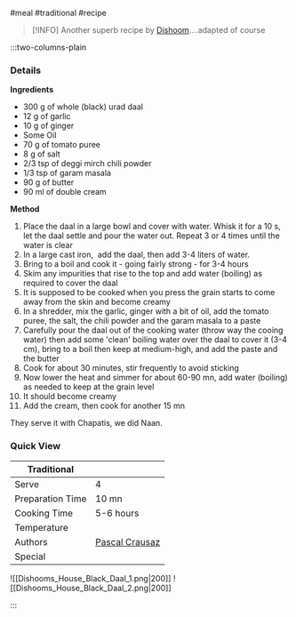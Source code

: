 #meal #traditional #recipe

> [!INFO]
> Another superb recipe by [Dishoom](https://www.dishoom.com/cookery-book/)....adapted of course

:::two-columns-plain

### Details
**Ingredients**

- 300 g of whole (black) urad daal
- 12 g of garlic
- 10 g of ginger
- Some Oil
- 70 g of tomato puree
- 8 g of salt
- 2/3 tsp of deggi mirch chili powder
- 1/3 tsp of garam masala
- 90 g of butter
- 90 ml of double cream


**Method**

1. Place the daal in a large bowl and cover with water. Whisk it for a 10 s, let the daal settle and pour the water out. Repeat 3 or 4 times until the water is clear
2. In a large cast iron,  add the daal, then add 3-4 liters of water. 
3. Bring to a boil and cook it - going fairly strong - for 3-4 hours
4. Skim any impurities that rise to the top and add water (boiling) as required to cover the daal
  1. It is supposed to be cooked when you press the grain starts to come away from the skin and become creamy
5. In a shredder, mix the garlic, ginger with a bit of oil, add the tomato puree, the salt, the chili powder and the garam masala to a paste
6. Carefully pour the daal out of the cooking water (throw way the cooing water) then add some 'clean' boiling water over the daal to cover it (3-4 cm), bring to a boil then keep at medium-high, and add the paste and the butter
7. Cook for about 30 minutes, stir frequently to avoid sticking
8. Now lower the heat and simmer for about 60-90 mn, add water (boiling) as needed to keep at the grain level
9. It should become creamy
10. Add the cream, then cook for another 15 mn

  

They serve it with Chapatis, we did Naan.

  


  




### Quick View
| Traditional      |                                                |
| ---------------- | ---------------------------------------------- |
| Serve            | 4                                              |
| Preparation Time | 10 mn                                          |
| Cooking Time     | 5-6 hours                                      |
| Temperature      |                                                |
| Authors          | [Pascal Crausaz](mailto:pascal@askpascal.com)  |
| Special          |                                                |

![[Dishooms_House_Black_Daal_1.png|200]]
![[Dishooms_House_Black_Daal_2.png|200]]

:::

